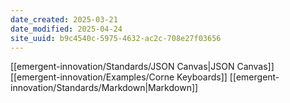 ```yaml
---
date_created: 2025-03-21
date_modified: 2025-04-24
site_uuid: b9c4540c-5975-4632-ac2c-708e27f03656
---
```


[[emergent-innovation/Standards/JSON Canvas|JSON Canvas]]
[[emergent-innovation/Examples/Corne Keyboards]]
[[emergent-innovation/Standards/Markdown|Markdown]]
